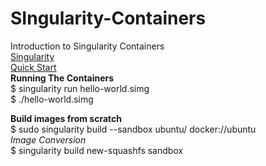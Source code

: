 # SIngularity-Containers<br/>
Introduction to Singularity Containers<br/>
[Singularity](https://github.com/sylabs/singularity)<br/>
[Quick Start](https://singularity.lbl.gov/quickstart)<br/>
**Running The Containers**<br/>
$ singularity run hello-world.simg<br/>
$ ./hello-world.simg<br/>

**Build images from scratch**<br/>
$ sudo singularity build --sandbox ubuntu/ docker://ubuntu<br/>
*Image Conversion*<br/>
$ singularity build new-squashfs sandbox<br/>
[]()<br/>
[]()<br/>
[]()<br/>
[]()<br/>
